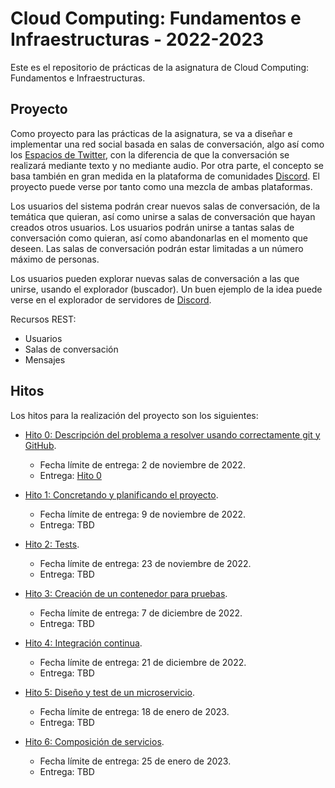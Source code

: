# Cloud Computing: Fundamentos e Infraestructuras - 2022-2023
Este es el repositorio de prácticas de la asignatura de Cloud Computing: 
Fundamentos e Infraestructuras.

## Proyecto

Como proyecto para las prácticas de la asignatura, se va a diseñar e implementar
una red social basada en salas de conversación, algo así como los 
[Espacios de Twitter](https://help.twitter.com/en/using-twitter/spaces), con la 
diferencia de que la conversación se realizará mediante texto y no mediante audio.
Por otra parte, el concepto se basa también en gran medida en la plataforma de 
comunidades [Discord](https://discord.com/). El proyecto puede verse por tanto 
como una mezcla de ambas plataformas.

Los usuarios del sistema podrán crear nuevos salas de conversación, de la temática
que quieran, así como unirse a salas de conversación que hayan creados otros usuarios.
Los usuarios podrán unirse a tantas salas de conversación como quieran, así como 
abandonarlas en el momento que deseen. Las salas de conversación podrán estar 
limitadas a un número máximo de personas.

Los usuarios pueden explorar nuevas salas de conversación a las que unirse, usando
el explorador (buscador). Un buen ejemplo de la idea puede verse en el explorador 
de servidores de [Discord](https://discord.com/servers).

Recursos REST:
- Usuarios
- Salas de conversación
- Mensajes

## Hitos

Los hitos para la realización del proyecto son los siguientes:

* [Hito 0: Descripción del problema a resolver usando correctamente git y GitHub]( http://jj.github.io/CC/documentos/proyecto/0.Repositorio). 
    * Fecha límite de entrega: 2 de noviembre de 2022.
    * Entrega: [Hito 0](./docs/hito_0/)

* [Hito 1: Concretando y planificando el proyecto](https://jj.github.io/CC/documentos/proyecto/1.Infraestructura).
    * Fecha límite de entrega: 9 de noviembre de 2022.
    * Entrega: TBD
    
* [Hito 2: Tests](https://jj.github.io/CC/documentos/proyecto/2.Tests).
    * Fecha límite de entrega: 23 de noviembre de 2022.
    * Entrega: TBD

* [Hito 3: Creación de un contenedor para pruebas](https://jj.github.io/CC/documentos/proyecto/3.Docker).
    * Fecha límite de entrega: 7 de diciembre de 2022.
    * Entrega: TBD
    
* [Hito 4: Integración continua](https://jj.github.io/CC/documentos/proyecto/4.CI).
    * Fecha límite de entrega: 21 de diciembre de 2022.
    * Entrega: TBD

* [Hito 5: Diseño y test de un microservicio](https://jj.github.io/CC/documentos/proyecto/5.Microservicio).
    * Fecha límite de entrega: 18 de enero de 2023.
    * Entrega: TBD
    
* [Hito 6: Composición de servicios](https://jj.github.io/CC/documentos/proyecto/6.Compose).
    * Fecha límite de entrega: 25 de enero de 2023.  
    * Entrega: TBD